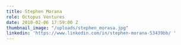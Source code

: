 ```yaml
---
title: Stephen Morana
role: Octopus Ventures
date: 2018-02-06 17:59:00 Z
thumbnail_image: "/uploads/stephen_morasa.jpg"
linkedin: 'https://www.linkedin.com/in/stephen-morana-53439bb/ '
---
```


